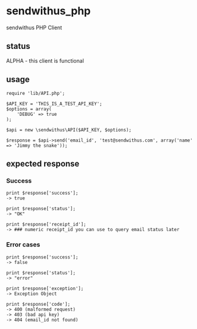sendwithus_php
==============

sendwithus PHP Client

## status
ALPHA - this client is functional

## usage
    require 'lib/API.php';

    $API_KEY = 'THIS_IS_A_TEST_API_KEY';
    $options = array(
        'DEBUG' => true
    );

    $api = new \sendwithus\API($API_KEY, $options);

    $response = $api->send('email_id', 'test@sendwithus.com', array('name' => 'Jimmy the snake'));

## expected response

### Success
    print $response['success'];
    -> true
    
    print $response['status'];
    -> "OK"

    print $response['receipt_id'];
    -> ### numeric receipt_id you can use to query email status later

### Error cases
    print $response['success'];
    -> false

    print $response['status'];
    -> "error"

    print $response['exception'];
    -> Exception Object

    print $response['code'];
    -> 400 (malformed request)
    -> 403 (bad api key)
    -> 404 (email_id not found)

